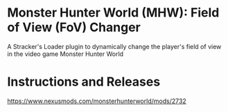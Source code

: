 # Monster Hunter World (MHW): Field of View (FoV) Changer
A Stracker's Loader plugin  to dynamically change the player's field of view in the video game Monster Hunter World

# Instructions and Releases
https://www.nexusmods.com/monsterhunterworld/mods/2732
